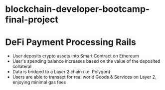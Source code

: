 # blockchain-developer-bootcamp-final-project

# DeFi Payment Processing Rails

- User deposits crypto assets into Smart Contract on Ethereum
- User's spending balance increases based on the value of the deposited collateral
- Data is bridged to a Layer 2 chain (i.e. Polygon)
- Users are able to transact for real world Goods & Services on Layer 2, enjoying minimal gas fees